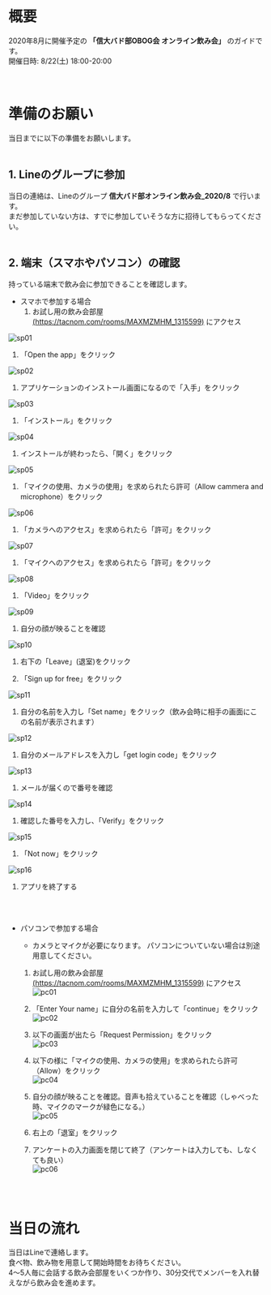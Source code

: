 # 概要
2020年8月に開催予定の **「信大バド部OBOG会 オンライン飲み会」** のガイドです。 <br>
開催日時: 8/22(土) 18:00-20:00 <br>
<br>
<br>

# 準備のお願い
当日までに以下の準備をお願いします。<br>
<br>

## 1. Lineのグループに参加
当日の連絡は、Lineのグループ **信大バド部オンライン飲み会_2020/8** で行います。<br>
まだ参加していない方は、すでに参加していそうな方に招待してもらってください。<br>
<br>

## 2. 端末（スマホやパソコン）の確認
持っている端末で飲み会に参加できることを確認します。<br>

- スマホで参加する場合
  1. お試し用の飲み会部屋[(https://tacnom.com/rooms/MAXMZMHM_1315599)](https://tacnom.com/rooms/MAXMZMHM_1315599) にアクセス
  
![sp01](https://user-images.githubusercontent.com/12508784/86572208-977cb000-bfad-11ea-8a87-ceabac0ee736.PNG)

  1. 「Open the app」をクリック
  
![sp02](https://user-images.githubusercontent.com/12508784/86572210-98addd00-bfad-11ea-88a7-d39c0874a09f.jpg)
  
  1. アプリケーションのインストール画面になるので「入手」をクリック
  
![sp03](https://user-images.githubusercontent.com/12508784/86572211-98addd00-bfad-11ea-8816-1cec278093d6.jpg)

  1. 「インストール」をクリック

![sp04](https://user-images.githubusercontent.com/12508784/86572212-99467380-bfad-11ea-8201-a1231db793f1.jpg)
  
  1. インストールが終わったら、「開く」をクリック

![sp05](https://user-images.githubusercontent.com/12508784/86572214-99467380-bfad-11ea-833e-ff4d9653456b.jpg)

  1. 「マイクの使用、カメラの使用」を求められたら許可（Allow cammera and microphone）をクリック

![sp06](https://user-images.githubusercontent.com/12508784/86572216-99df0a00-bfad-11ea-92d6-61516c8859c0.jpg)

  1. 「カメラへのアクセス」を求められたら「許可」をクリック

![sp07](https://user-images.githubusercontent.com/12508784/86572217-99df0a00-bfad-11ea-9dc1-2fb023cc911e.jpg)

  1. 「マイクへのアクセス」を求められたら「許可」をクリック

![sp08](https://user-images.githubusercontent.com/12508784/86572218-9a77a080-bfad-11ea-98df-031daf609813.jpg)

  1. 「Video」をクリック

![sp09](https://user-images.githubusercontent.com/12508784/86572220-9a77a080-bfad-11ea-9d1c-8530d8d7b4be.jpg)

  1. 自分の顔が映ることを確認

![sp10](https://user-images.githubusercontent.com/12508784/86572222-9b103700-bfad-11ea-92cb-7e0d2334ee8a.jpg)

  1. 右下の「Leave」(退室)をクリック

  1. 「Sign up for free」をクリック

![sp11](https://user-images.githubusercontent.com/12508784/86572223-9ba8cd80-bfad-11ea-8a81-8351938892ec.jpg)

  1. 自分の名前を入力し「Set name」をクリック（飲み会時に相手の画面にこの名前が表示されます）

![sp12](https://user-images.githubusercontent.com/12508784/86572229-9ba8cd80-bfad-11ea-8358-01a26dbb923e.jpg)

  1. 自分のメールアドレスを入力し「get login code」をクリック

![sp13](https://user-images.githubusercontent.com/12508784/86572232-9c416400-bfad-11ea-9b93-6b623c660dec.png)

  1. メールが届くので番号を確認

![sp14](https://user-images.githubusercontent.com/12508784/86572233-9c416400-bfad-11ea-9ce2-99913ac63ee4.jpg)

  1. 確認した番号を入力し、「Verify」をクリック

![sp15](https://user-images.githubusercontent.com/12508784/86572234-9cd9fa80-bfad-11ea-8201-770bd6b1e714.jpg)

  1. 「Not now」をクリック

![sp16](https://user-images.githubusercontent.com/12508784/86572235-9cd9fa80-bfad-11ea-9e09-34e5484642fa.jpg)

  1. アプリを終了する

<br>
<br>

- パソコンで参加する場合

  - カメラとマイクが必要になります。
  パソコンについていない場合は別途用意してください。

  1. お試し用の飲み会部屋[(https://tacnom.com/rooms/MAXMZMHM_1315599)](https://tacnom.com/rooms/MAXMZMHM_1315599) にアクセス <br>
  ![pc01](https://user-images.githubusercontent.com/12508784/86572184-90ee3880-bfad-11ea-9aa0-7c26e5e8d03b.png)


  1. 「Enter Your name」に自分の名前を入力して「continue」をクリック <br>
  ![pc02](https://user-images.githubusercontent.com/12508784/86572188-9186cf00-bfad-11ea-9b23-e9c0b48c6453.jpg)


  1. 以下の画面が出たら「Request Permission」をクリック <br>
  ![pc03](https://user-images.githubusercontent.com/12508784/86572191-921f6580-bfad-11ea-8d4f-1dfb28d23613.jpg)


  1. 以下の様に「マイクの使用、カメラの使用」を求められたら許可（Allow）をクリック <br>
  ![pc04](https://user-images.githubusercontent.com/12508784/86572193-921f6580-bfad-11ea-9613-d1269ab4aa73.jpg)

  1. 自分の顔が映ることを確認。音声も拾えていることを確認（しゃべった時、マイクのマークが緑色になる。） <br>
  ![pc05](https://user-images.githubusercontent.com/12508784/86572194-92b7fc00-bfad-11ea-9080-5a4f5bfe1e76.jpg)

  1. 右上の「退室」をクリック <br>

  1. アンケートの入力画面を閉じて終了（アンケートは入力しても、しなくても良い） <br>
  ![pc06](https://user-images.githubusercontent.com/12508784/86572195-92b7fc00-bfad-11ea-90b6-b21ecaa80180.png)

<br>
<br>



# 当日の流れ
当日はLineで連絡します。<br>
食べ物、飲み物を用意して開始時間をお待ちください。<br>
4～5人毎に会話する飲み会部屋をいくつか作り、30分交代でメンバーを入れ替えながら飲み会を進めます。<br>



